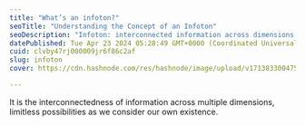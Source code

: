 ```yaml
---
title: "What’s an infoton?"
seoTitle: "Understanding the Concept of an Infoton"
seoDescription: "Infoton: interconnected information across dimensions, enabling limitless understanding of existence"
datePublished: Tue Apr 23 2024 05:28:49 GMT+0000 (Coordinated Universal Time)
cuid: clvby47rj000009jr6f86c2af
slug: infoton
cover: https://cdn.hashnode.com/res/hashnode/image/upload/v1713833004758/8662f38b-1cca-4d61-ad22-2f3420129607.jpeg

---
```


It is the interconnectedness of information across multiple dimensions, limitless possibilities as we consider our own existence.